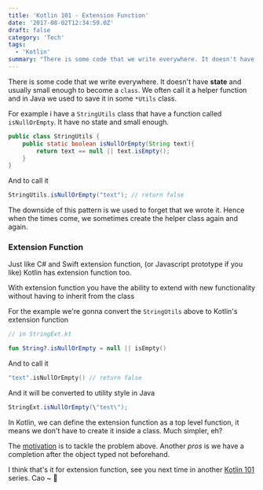```yaml
---
title: 'Kotlin 101 - Extension Function'
date: '2017-08-02T12:34:59.0Z'
draft: false
category: 'Tech'
tags:
  - 'Kotlin'
summary: "There is some code that we write everywhere. It doesn't have **state** and usually small enough to become a `class`. We often call it a helper function and in Java we used to save it in some `*Utils` class."
---
```


There is some code that we write everywhere. It doesn't have **state** and usually small enough to become a `class`. We often call it a helper function and in Java we used to save it in some `*Utils` class.

For example i have a `StringUtils` class that have a function called `isNullOrEmpty`. It have no state and small enough.

```java
public class StringUtils {
    public static boolean isNullOrEmpty(String text){
        return text == null || text.isEmpty();
    }
}
```

And to call it

```java
StringUtils.isNullOrEmpty("text"); // return false
```

The downside of this pattern is we used to forget that we wrote it. Hence when the times come, we sometimes create the helper class again and again.

### Extension Function

Just like C# and Swift extension function, (or Javascript prototype if you like) Kotlin has extension function too.

With extension function you have the ability to extend with new functionality without having to inherit from the class

For the example we're gonna convert the `StringUtils` above to Kotlin's extension function

```kotlin
// in StringExt.kt

fun String?.isNullOrEmpty = null || isEmpty()
```

And to call it

```kotlin
"text".isNullOrEmpty() // return false
```

And it will be converted to utility style in Java

```java
StringExt.isNullOrEmpty(\"test\");
```

In Kotlin, we can define the extension function as a top level function, it means we don't have to create it inside a class. Much simpler, eh?

The [motivation](https://kotlinlang.org/docs/reference/extensions.html#motivation) is to tackle the problem above. Another _pros_ is we have a completion after the object typed not beforehand.

I think that's it for extension function, see you next time in another [Kotlin 101](/tag/kotlin101/) series. Cao ~ 👋
